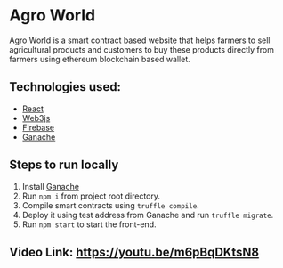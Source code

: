 # Agro World

Agro World is a smart contract based website that helps farmers to sell agricultural products and customers to buy these products directly from farmers using ethereum blockchain based wallet.

## Technologies used:

- [React](https://reactjs.org/)
- [Web3js](https://web3js.readthedocs.io/en/v1.8.1/)
- [Firebase](https://firebase.google.com/)
- [Ganache](https://trufflesuite.com/ganache/)

## Steps to run locally

1. Install [Ganache](https://trufflesuite.com/ganache/)  
2. Run `npm i` from project root directory.
3. Compile smart contracts using `truffle compile`.
4. Deploy it using test address from Ganache and run `truffle migrate`.
5. Run `npm start` to start the front-end.

## Video Link: https://youtu.be/m6pBqDKtsN8


